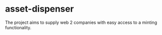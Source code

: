 # asset-dispenser

The project aims to supply web 2 companies with easy access to a minting functionality. 
